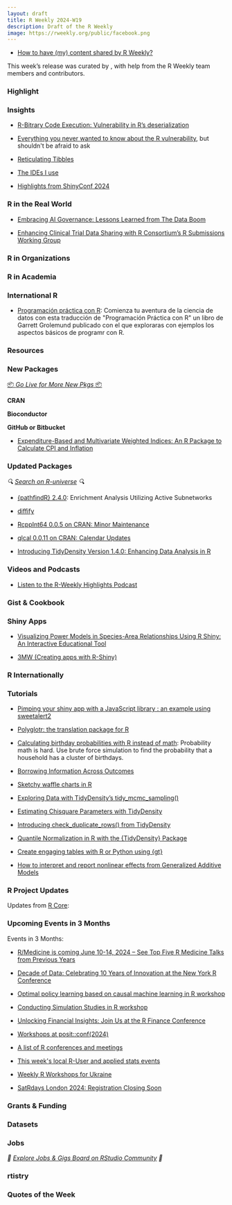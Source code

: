 ```yaml
---
layout: draft
title: R Weekly 2024-W19
description: Draft of the R Weekly
image: https://rweekly.org/public/facebook.png
---
```


+ [How to have (my) content shared by R Weekly?](https://github.com/rweekly/rweekly.org#how-to-have-my-content-shared-by-r-weekly)

This week’s release was curated by [](), with help from the R Weekly team members and contributors.



### Highlight



### Insights


+ [R-Bitrary Code Execution: Vulnerability in R’s deserialization](https://hiddenlayer.com/research/r-bitrary-code-execution/#R-Supply-Chain-Attacks)

+ [Everything you never wanted to know about the R vulnerability](https://aitap.github.io/2024/05/02/unserialize.html), but shouldn't be afraid to ask

+ [Reticulating Tibbles](https://www.quantumjitter.com/project/pandas/)

+ [The IDEs I use](https://drmowinckels.io/blog/2024/ide/)

+ [Highlights from ShinyConf 2024](https://www.appsilon.com/post/shinyconf-2024-recap)


### R in the Real World

+ [Embracing AI Governance: Lessons Learned from The Data Boom](https://www.littlemissdata.com/blog/ai-governance)

+ [Enhancing Clinical Trial Data Sharing with R Consortium’s R Submissions Working Group](https://www.r-consortium.org/blog/2024/04/29/enhancing-clinical-trial-data-sharing-with-r-consortiums-r-submissions-working-group)



### R in Organizations



### R in Academia

### International R

+ [Programación práctica con R](https://davidrsch.github.io/hopres/): Comienza tu aventura de la ciencia de datos con esta traducción de "Programación Práctica con R" un libro de Garrett Grolemund publicado con el que exploraras con ejemplos los aspectos básicos de programr con R.


### Resources



### New Packages

<p class="added-hostname"><a href="https://rweekly.org/live" target="_blank" class="externalLink">📦 <i>Go Live for More New Pkgs</i> 📦</a></p>


**CRAN**



**Bioconductor**



**GitHub or Bitbucket**

+ [Expenditure-Based and Multivariate Weighted Indices: An R Package to Calculate CPI and Inflation](https://r-posts.com/expenditure-based-and-multivariate-weighted-indices-an-r-package-to-calculate-cpi-and-inflation/)


### Updated Packages

<i>🔍 [Search on R-universe](https://r-universe.dev/search/) 🔍</i>

+ [{pathfindR} 2.4.0](https://cran.r-project.org/package=pathfindR): Enrichment Analysis Utilizing Active Subnetworks

+ [diffify](https://diffify.com/R/pathfindR)

+ [RcppInt64 0.0.5 on CRAN: Minor Maintenance](http://dirk.eddelbuettel.com/blog/2024/05/01#rcppint64_0.0.5)

+ [qlcal 0.0.11 on CRAN: Calendar Updates](http://dirk.eddelbuettel.com/blog/2024/04/27#qlcal-r_0.0.11)

+ [Introducing TidyDensity Version 1.4.0: Enhancing Data Analysis in R](https://www.spsanderson.com/steveondata/posts/2024-04-29/)


### Videos and Podcasts

+ [Listen to the R-Weekly Highlights Podcast](https://serve.podhome.fm/r-weekly-highlights)


### Gist & Cookbook



### Shiny Apps

+ [Visualizing Power Models in Species-Area Relationships Using R Shiny: An Interactive Educational Tool](https://geekcologist.wordpress.com/2024/04/29/visualizing-power-models-in-species-area-relationships-using-r-shiny-an-interactive-educational-tool/)

+ [3MW (Creating apps with R-Shiny)](https://3mw.albert-rapp.de/p/shiny-intro)



### R Internationally



### Tutorials

+ [Pimping your shiny app with a JavaScript library : an example using sweetalert2](https://rtask.thinkr.fr/pimping-your-shiny-app-with-a-javascript-library-an-example-using-sweetalert2/)


+ [Polyglotr: the translation package for R]([link](https://vusaverse.github.io/posts/Guest_polyglotr.html))

+ [Calculating birthday probabilities with R instead of math](https://www.andrewheiss.com/blog/2024/05/03/birthday-spans-simulation-sans-math/): Probability math is hard. Use brute force simulation to find the probability that a household has a cluster of birthdays.

+ [Borrowing Information Across Outcomes](https://fharrell.com/post/yborrow/)

+ [Sketchy waffle charts in R](https://nrennie.rbind.io/blog/sketchy-waffle-charts-r/)

+ [Exploring Data with TidyDensity’s tidy_mcmc_sampling()](https://www.spsanderson.com/steveondata/posts/2024-05-03/)

+ [Estimating Chisquare Parameters with TidyDensity](https://www.spsanderson.com/steveondata/posts/2024-05-02/)

+ [Introducing check_duplicate_rows() from TidyDensity](https://www.spsanderson.com/steveondata/posts/2024-05-01/)

+ [Quantile Normalization in R with the {TidyDensity} Package](https://www.spsanderson.com/steveondata/posts/2024-04-30/)

+ [Create engaging tables with R or Python using {gt}](https://albert-rapp.de/posts/22_gt_py_and_r/22_gt_py_and_r.html)

+ [How to interpret and report nonlinear effects from Generalized Additive Models](https://ecogambler.netlify.app/blog/interpreting-gams/)



<!--<div class="post-more-begin></div><div class="post-more-end"></div>-->

### R Project Updates

Updates from [R Core](http://developer.r-project.org/blosxom.cgi/R-devel/NEWS):

### Upcoming Events in 3 Months

Events in 3 Months:

+ [R/Medicine is coming June 10-14, 2024 – See Top Five R Medicine Talks from Previous Years](https://www.r-consortium.org/blog/2024/04/30/r-medicine-is-coming-june-10-14-2024-see-top-five-r-medicine-talks-from-previous-years)

+ [Decade of Data: Celebrating 10 Years of Innovation at the New York R Conference](https://www.r-consortium.org/blog/2024/04/15/decade-of-data-celebrating-10-years-of-innovation-at-the-new-york-r-conference)

+ [Optimal policy learning based on causal machine learning in R workshop](https://r-posts.com/optimal-policy-learning-based-on-causal-machine-learning-in-r-workshop/)

+ [Conducting Simulation Studies in R workshop](https://r-posts.com/conducting-simulation-studies-in-r-workshop/)

+ [Unlocking Financial Insights: Join Us at the R Finance Conference](https://www.r-consortium.org/blog/2024/04/04/unlocking-financial-insights-join-us-at-the-r-finance-conference)

+ [Workshops at posit::conf(2024)](https://posit.co/blog/workshops-at-posit-conf-2024/)

+ [A list of R conferences and meetings](https://jumpingrivers.github.io/meetingsR/events.html)

+ [This week's local R-User and applied stats events](https://community.rstudio.com/c/irl)

+ [Weekly R Workshops for Ukraine](https://sites.google.com/view/dariia-mykhailyshyna/main/r-workshops-for-ukraine)

+ [SatRdays London 2024: Registration Closing Soon](https://www.jumpingrivers.com/blog/satrdays-london-2024-registration-closing/)

### Grants & Funding


### Datasets


### Jobs

<i>💼 [Explore Jobs & Gigs Board on RStudio Community](https://community.rstudio.com/c/jobs/) 💼</i>

### rtistry


### Quotes of the Week
